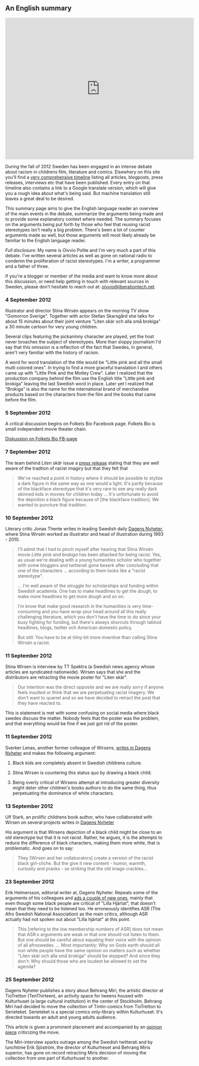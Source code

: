 An English summary 
-------------------

<iframe src="http://player.vimeo.com/video/47505511?title=0&amp;byline=0&amp;portrait=0" width="600" height="450" frameborder="0" webkitAllowFullScreen mozallowfullscreen allowFullScreen></iframe>

During the fall of 2012 Sweden has been engaged in an intense debate about racism in childrens film, literature and comics. Elsewhery on this site you'll find a [very comprehensive timeline](/thedebate) listing all articles, blogposts, press releases, interviews etc that have been published. Every entry on that timeline also contains a link to a Google translate version, which will give you a rough idea about what's being said. But machine translation still leaves a great deal to be desired.

This summary page aims to give the English language reader an overview of the main events in the debate, summarize the arguments being made and to provide some explanatory context where needed. The summary focuses on the arguments being put forth by those who feel that reusing racist stereotypes isn't really a big problem. There's been a lot of counter arguments made as well, but those arguments will most likely already be familiar to the English language reader. 

_Full disclosure_: My name is  Oivvio Polite and I'm very much a part of this debate.
 I've written several articles as well as gone on national radio to condemn the proliferation of racist stereotypes. I'm a writer, a programmer and a father of three.

If you're a blogger or member of the media and want to know more about this discussion, or need help getting in touch with relevant sources in Sweden, please don't hesitate to reach out at: [oivvio@liberationtech.net](oivvio@liberationtech.net)

### 4 September 2012

Illustrator and director Stina Wirsén appears on the morning TV show "Gomorron Sverige". Together with actor Stellan Skarsgård she talks for about 15 minutes about their joint venture "Liten skär och alla små brokiga" a 30 minute cartoon for very young children.

Several clips featuring the pickaninny character are played, yet the host never broaches the subject of stereotypes. More than sloppy journalism I'd say that this omission is a reflection of the fact that Swedes, in general, aren't very familiar with the history of racism.

A word for word translation of the title would be "Little pink and all the small multi colored ones". In trying to find a more graceful translation I and others came up with "Little Pink and the Motley Crew". Later I realized that the production company behind the film use the English title "Little pink and brokiga" leaving the last Swedish word in place. Later yet I realized that "Brokiga" is also the name for the international brand of merchandise products based on the characters from the film and the books that came before the film.



### 5 September 2012

A critical discussion begins on Folkets Bio Facebook page. Folkets Bio is small independent movie theater chain. 

[Diskussion on Folkets Bio FB-page](https://www.facebook.com/photo.php?fbid=438299179541655&set=a.141931915845051.18844.102627866442123&type=1&theater)



### 7 September 2012

The team behind _Liten skär_ issue a [press release](https://www.facebook.com/permalink.php?story_fbid=283084368458060&id=276727909093706) stating that they are well aware of the tradtion of racist imagiry but that they felt that 

> We've reached a point in history where it should be possible to stylize a dark figure in the same way as one 
> would a light. It's partly because of the blackface stereotype that it's very rare to see any
> really dark skinned kids in movies for children today ... It's unfortunate to avoid the depiction a black
> figure because of [the blackface tradition]. We wanted to puncture that tradition.

### 10 September 2012

Literary critic Jonas Thente writes in leading Swedish daily [Dagens Nyheter](http://www.dn.se/dnbok/dnbok-hem/jonas-thente-jag-fick-nypa-mig-i-oronen-nar-horde-att-barnfiguren-var-rasistisk), where Stina Wirsén worked as illustrator and head of illustration during 1993 - 2010.

> I'll admit that I had to pinch myself after hearing that Stina Wirsén movie _Little pink and brokiga_
> has been attacked for being racist. 
> Yes, as usual we're dealing with a young humanities scholor who together with some bloggers 
> and twitterati gone beserk after concluding that one of the characters ... according to them
> looks like a "racist stereotype".
>
> ...
> I'm well aware of the struggle for scholarships and funding within Swedish academia. 
> One has to make headlines to get the dough, to make more headlines to get more dough and so on.
> 
> I'm know that make good research in the humanities is very time-consuming and you have
> wrap your head around all this really challenging literature, which you don't have
> the time to do since your busy fighting for funding, but there's always shorcuts through
> tabloid headlines, blogs, twitter och American domestic policy.
>
>
> But still: You have to be at _tiiiny_ bit more inventive than calling Stina Wirsén a racist.




### 11 September 2012

Stina Wirsen is interview by TT Spektra (a Swedish news agency whose articles are syndicated nationwide). Wirsen says that she and the distributors are retracting the movie poster for "Liten skär".

> Our intention was the direct opposite and we are really sorry if anyone 
> feels insulted or think that we are perpetuating racist imagery. 
> We don't want to quarrel and so we have decided to retract the post 
> that they have reacted to.

This is statement is met with some confusing on social media where black swedes discuss the matter. Nobody feels that the poster was the  problem, and that everything would be fine if we just got rid of the poster.


### 11 September 2012

Sverker Lenas, another former colleague of Wirsens, [writes in Dagens Nyheter](http://www.dn.se/dnbok/dnbok-hem/sverker-lenas-synd-om-det-leder-till-mer-radsla) and makes the following argument:

1. Black kids are completely absent in Swedish childrens culture.

2. Stina Wirsen is countering this  status quo by drawing a black child. 

3. Being overly critical of Wirsens attempt at introducing greater diversity might deter other children's books authors to do the same thing, thus perpetuating the dominance of white characters.


### 13 September 2012


Ulf Stark, an prolific childrens book author, who have collaborated with Wirsen on several projects writes in [Dagens Nyheter](http://www.dn.se/kultur-noje/debatt-essa/med-lilla-hjartat-pa-ratta-stallet)

His argument is that Wirsens depiction of a black child might be close to an old stereotype but that it is not racist. Rather, he argues, it is the attempts to reduce the difference of black characters, making them more white, that is problematic. And goes on to say:

> They [Wirsen and her collaborators] create a version of the racist 
> black girl-cliche. But the give it new content - humor, warmth, 
> curiosity and pranks - so striking that the old image crackles...


<!--### 14 September 2012-->

<!--Eva Dahlin of Bonnier Carlsen, Stina Wirsens publishing house, -->
<!--[rehashes the arguments of Lenas and Stark](http://www.bonniercarlsen.se/Press/Nyheter/Apropa-debatten-om-Lilla-hjartat-och-brokiga/) -->



<!--### 21 September 2012-->

<!--Barnkino-->
<!--http://sverigesradio.se/sida/avsnitt/98928?programid=3051-->


### 23 September 2012 

Erik Helmersson, editorial writer at,  Dagens Nyheter. Repeats some of the arguments of his colleagues and [ads a couple of new ones](http://www.dn.se/ledare/signerat/filmdebatt-den-mest-krankta-har-inte-alltid-ratt), mainly that even though some black people are critical of "Lilla Hjärtat", that doesn't mean that they need to be listened too. He erroneously identifies ASR (The Afro Swedish National Association) as the main critics, although ASR actually had not spoken out about "Lilla hjärtat" at this point.

> This [refering to the low membership numbers of ASR] does not mean that
> ASR:s arguments are weak or that one should not listen to them.
> But one should be careful about equating their voice with the opinion
> of all afroswedes.
> ...
> Most importantly: Why on Gods earth should all non white people have 
> the same opinion on matters such as whether "Liten skär och alla små 
> brokiga" should be stopped? And since they don't: Why should those 
> who are loudest be allowed to set the agenda?


### 25 September 2012

Dagens Nyheter publishes a story about Behrang Miri, the artistic director at TioTretton (TenThirteen), an activity space for tweens housed with Kulturhuset (a large cultural institution) in the center of Stockholm. Behrang Miri had decided to move the collection of Tintin-comics from TioTretton to Serieteket. Serieteket is a special comics only-library within Kulturhuset. It's directed towards an adult and young adults audience.

This article is given a prominent placement and accompanied by an [opinion piece](http://www.dn.se/dnbok/dnbok-hem/birgitta-rubin-utrensningen-vacker-dubbla-kanslor-hos-mig) criticizing the move.

The Miri-interview sparks outrage among the Swedish twitterati and by lunchtime Erik Sjöström, the director of Kulturheset and Behrang Miris superior, has gone on record retracting Miris decision of moving the collection from one part of Kulturhuset to another. 


<!--My theory, without a lot backing it up really. Dagens Nyheter, where getting a uncomfortable with the Wirsen-discussion.   -->

<!--### 25 Septemer 2012-->

<!--Herman Lindqvist i Aftonbladet-->

<!--http://www.aftonbladet.se/debatt/article15498578.ab-->


<!--### 28 September 2012-->

<!--Makode Linde-->
<!--http://www.dn.se/kultur-noje/debatt-essa/tusen-nyanser-av-svart-->


<!--### 30 September 2012-->

<!--Björn Wiman-->
<!--http://www.dn.se/kultur-noje/kronikor/bjorn-wiman-vad-blir-det-kvar-av-konsten-om-allt-socker-tas-bort-ur-saften-->


<!--### 3 Oktober 2012-->

<!--Intervju i AB-->
<!--http://www.aftonbladet.se/nojesbladet/article15531748.-->



<!--### 5 October 2012-->

<!--Björn Wiman -->
<!--http://www.dn.se/kultur-noje/debatt-essa/bjorn-wiman-hellre-brak-och-debatt-i-efterhand-->


<!--### 16 October 2012-->

<!--Sverker Lenas-->

<!--http://www.dn.se/kultur-noje/debatt-essa/sverker-lenas-rasismen-i-samhallet-gar-inte-att-retuschera-bort-->


<!--### 23 October 2012-->

<!--Stina Wirsén -->

<!--http://www.dn.se/kultur-noje/debatt-essa/mina-kritiker-har-begransad-utblick-->

<!-- just testing -->
